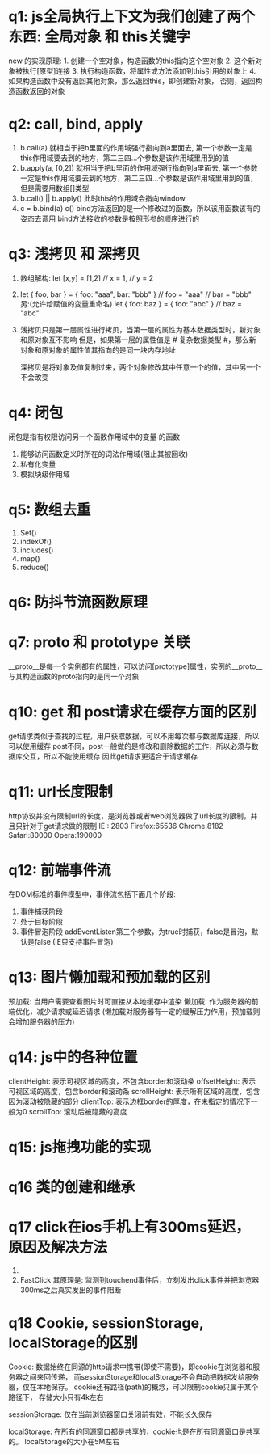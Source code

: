 # q1: js全局执行上下文为我们创建了两个东西:  全局对象 和 this关键字
  new 的实现原理:
    1. 创建一个空对象，构造函数的this指向这个空对象
    2. 这个新对象被执行[原型]连接
    3. 执行构造函数，将属性或方法添加到this引用的对象上
    4. 如果构造函数中没有返回其他对象，那么返回this，即创建新对象，
       否则，返回构造函数返回的对象

# q2: call, bind, apply
  1. b.call(a) 就相当于把b里面的作用域强行指向到a里面去,
     第一个参数一定是this作用域要去到的地方，第二三四...个参数是该作用域里用到的值
  2. b.apply(a, [0,2]) 就相当于把b里面的作用域强行指向到a里面去,
     第一个参数一定是this作用域要去到的地方，第二三四...个参数是该作用域里用到的值，
     但是需要用数组[]类型
  3. b.call() || b.apply() 此时this的作用域会指向window
  4. c = b.bind(a)
     c() 
     bind方法返回的是一个修改过的函数，所以该用函数该有的姿态去调用
     bind方法接收的参数是按照形参的顺序进行的

# q3: 浅拷贝 和 深拷贝
  1. 数组解构:
     let [x,y] = [1,2]
     // x = 1,
     // y = 2
  2. let { foo, bar } = { foo: "aaa", bar: "bbb" }
     // foo = "aaa"
     // bar = "bbb"
     另:(允许给赋值的变量重命名)
     let { foo: baz } = { foo: "abc" }
     // baz = "abc"
  3. 浅拷贝只是第一层属性进行拷贝，当第一层的属性为基本数据类型时，新对象和原对象互不影响
     但是，如果第一层的属性值是 # 复杂数据类型 #，那么新对象和原对象的属性值其指向的是同一块内存地址

     深拷贝是将对象及值复制过来，两个对象修改其中任意一个的值，其中另一个不会改变

# q4: 闭包
  闭包是指有权限访问另一个函数作用域中的变量 的函数
  1. 能够访问函数定义时所在的词法作用域(阻止其被回收) 
  2. 私有化变量
  3. 模拟块级作用域

# q5: 数组去重
  1. Set()
  2. indexOf()
  3. includes()
  4. map()
  5. reduce()

# q6: 防抖节流函数原理

# q7: __proto__ 和 prototype 关联
  __proto__是每一个实例都有的属性，可以访问[prototype]属性，实例的__proto__与其构造函数的proto指向的是同一个对象

# q10: get 和 post请求在缓存方面的区别
  get请求类似于查找的过程，用户获取数据，可以不用每次都与数据库连接，所以可以使用缓存
  post不同，post一般做的是修改和删除数据的工作，所以必须与数据库交互，所以不能使用缓存
  因此get请求更适合于请求缓存

# q11: url长度限制
  http协议并没有限制url的长度，是浏览器或者web浏览器做了url长度的限制，并且只针对于get请求做的限制
  IE : 2803
  Firefox:65536
  Chrome:8182
  Safari:80000
  Opera:190000

# q12: 前端事件流
  在DOM标准的事件模型中，事件流包括下面几个阶段:
  1. 事件捕获阶段
  2. 处于目标阶段
  3. 事件冒泡阶段
  addEventListen第三个参数，为true时捕获，false是冒泡，默认是false (IE只支持事件冒泡)

# q13: 图片懒加载和预加载的区别
  预加载: 当用户需要查看图片时可直接从本地缓存中渲染
  懒加载: 作为服务器的前端优化，减少请求或延迟请求 
  (懒加载对服务器有一定的缓解压力作用，预加载则会增加服务器的压力) 

# q14: js中的各种位置
  clientHeight: 表示可视区域的高度，不包含border和滚动条
  offsetHeight: 表示可视区域的高度，包含border和滚动条
  scrollHeight: 表示所有区域的高度，包含因为滚动被隐藏的部分
  clientTop: 表示边框border的厚度，在未指定的情况下一般为0
  scrollTop: 滚动后被隐藏的高度

# q15: js拖拽功能的实现

# q16 类的创建和继承

# q17 click在ios手机上有300ms延迟，原因及解决方法
  1. <meta name="viewport" content="width=device-width, initial-scale=no">
  2. FastClick 其原理是: 监测到touchend事件后，立刻发出click事件并把浏览器300ms之后真实发出的事件阻断

# q18 Cookie, sessionStorage, localStorage的区别
  Cookie: 数据始终在同源的http请求中携带(即使不需要)，即cookie在浏览器和服务器之间来回传递，
          而sessionStorage和localStorage不会自动把数据发给服务器，仅在本地保存。
          cookie还有路径(path)的概念，可以限制cookie只属于某个路径下，
          存储大小只有4k左右

  sessionStorage: 仅在当前浏览器窗口关闭前有效，不能长久保存

  localStorage: 在所有的同源窗口都是共享的，cookie也是在所有同源窗口是共享的。
                localStorage的大小在5M左右 
